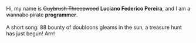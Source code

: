Hi, my name is ~~Guybrush Threepwood~~ **Luciano Federico Pereira**, and I am a ~~wannabe pirate~~ **programmer**.<br><br>A short song: 88 bounty of doubloons gleams in the sun, a treasure hunt has just begun! Arrr!

